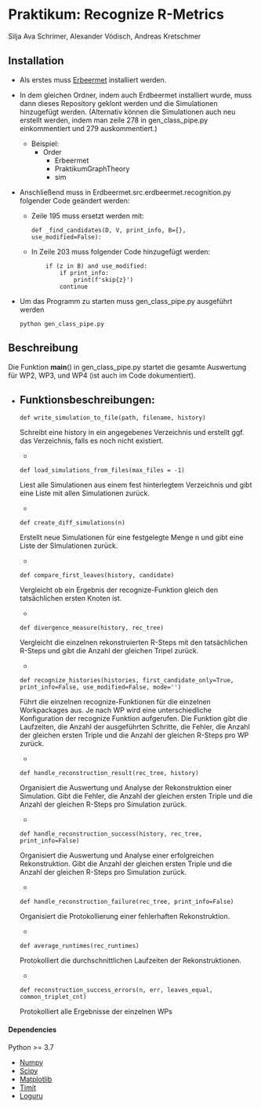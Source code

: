 # Praktikum: Recognize R-Metrics

Silja Ava Schrimer, Alexander Vödisch, Andreas Kretschmer

## Installation

* Als erstes muss [Erbeermet](https://github.com/david-schaller/Erdbeermet) installiert werden.
* In dem gleichen Ordner, indem auch Erdbeermet installiert wurde, muss dann dieses Repository geklont werden und die Simulationen hinzugefügt werden. (Alternativ können die Simulationen auch neu erstellt werden, indem man zeile 278 in gen_class_pipe.py einkommentiert und 279 auskommentiert.)
    - Beispiel:
        - Order
            - Erbeermet
            - PraktikumGraphTheory
            - sim

* Anschließend muss in Erdbeermet.src.erdbeermet.recognition.py folgender Code geändert werden:
    - Zeile 195 muss ersetzt werden mit: 
        ```
        def _find_candidates(D, V, print_info, B={}, use_modified=False):
        ```

    - In Zeile 203 muss folgender Code hinzugefügt werden:
        ``` 
            if (z in B) and use_modified:
                if print_info:
                    print(f'skip{z}')
                continue 
        ```

* Um das Programm zu starten muss gen_class_pipe.py ausgeführt werden
    ```
    python gen_class_pipe.py
    ```

## Beschreibung
Die Funktion __main__() in gen_class_pipe.py startet die gesamte Auswertung für WP2, WP3, und WP4 (ist auch im Code dokumentiert).

* Funktionsbeschreibungen:
    - 
    ```
    def write_simulation_to_file(path, filename, history)
    ```
    Schreibt eine history in ein angegebenes Verzeichnis und erstellt ggf. das Verzeichnis, falls es noch nicht existiert. 

    - 
    ```
    def load_simulations_from_files(max_files = -1)
    ```
    Liest alle Simulationen aus einem fest hinterlegtem Verzeichnis und gibt eine Liste mit allen Simulationen zurück.

    - 
    ```
    def create_diff_simulations(n)
    ```
    Erstellt neue Simulationen für eine festgelegte Menge n und gibt eine Liste der SImulationen zurück.

    - 
    ```
    def compare_first_leaves(history, candidate)
    ```
    Vergleicht ob ein Ergebnis der recognize-Funktion gleich den tatsächlichen ersten Knoten ist.

    - 
    ```
    def divergence_measure(history, rec_tree)
    ```
    Vergleicht die einzelnen rekonstruierten R-Steps mit den tatsächlichen R-Steps und gibt die Anzahl der gleichen Tripel zurück.

    - 
    ```
    def recognize_histories(histories, first_candidate_only=True, print_info=False, use_modified=False, mode='')
    ```
    Führt die einzelnen recognize-Funktionen für die einzelnen Workpackages aus. Je nach WP wird eine unterschiedliche Konfiguration der recognize Funktion aufgerufen. Die Funktion gibt die Laufzeiten, die Anzahl der ausgeführten Schritte, die Fehler, die Anzahl der gleichen ersten Triple und die Anzahl der gleichen R-Steps pro WP zurück.

    - 
    ```
    def handle_reconstruction_result(rec_tree, history)
    ```
    Organisiert die Auswertung und Analyse der Rekonstruktion einer Simulation. Gibt die Fehler, die Anzahl der gleichen ersten Triple und die Anzahl der gleichen R-Steps pro Simulation zurück.

    - 
    ```
    def handle_reconstruction_success(history, rec_tree, print_info=False)
    ```
    Organisiert die Auswertung und Analyse einer erfolgreichen Rekonstruktion. Gibt die Anzahl der gleichen ersten Triple und die Anzahl der gleichen R-Steps pro Simulation zurück.

    - 
    ```
    def handle_reconstruction_failure(rec_tree, print_info=False)
    ```
    Organisiert die Protokollierung einer fehlerhaften Rekonstruktion.

    - 
    ```
    def average_runtimes(rec_runtimes)
    ```
    Protokolliert die durchschnittlichen Laufzeiten der Rekonstruktionen.

    - 
    ```
    def reconstruction_success_errors(n, err, leaves_equal, common_triplet_cnt)
    ```
    Protokolliert alle Ergebnisse der einzelnen WPs
#### Dependencies

Python >= 3.7

* [Numpy](https://numpy.org)
* [Scipy](http://www.scipy.org/install.html)
* [Matplotlib](https://matplotlib.org/)
* [Timit](https://docs.python.org/3/library/timeit.html)
* [Loguru](https://loguru.readthedocs.io/en/stable/index.html)

